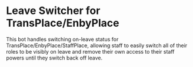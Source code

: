 # Leave Switcher for TransPlace/EnbyPlace

This bot handles switching on-leave status for TransPlace/EnbyPlace/StaffPlace, allowing staff to easily switch all of their roles to be visibly on leave and remove their own access to their staff powers until they switch back off leave.